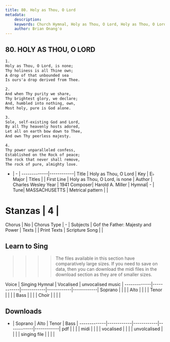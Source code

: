```yaml
---
title: 80. Holy as Thou, O Lord
metadata:
    description: 
    keywords: Church Hymnal, Holy as Thou, O Lord, Holy as Thou, O Lord, is none, 
    author: Brian Onang'o
---
```



## 80. HOLY AS THOU, O LORD

```txt
1.
Holy as Thou, O Lord, is none; 
Thy holiness is all Thine own; 
A drop of that unbounded sea 
Is ours'a drop derived from Thee. 

2.
And when Thy purity we share, 
Thy brightest glory, we declare; 
And, humbled into nothing, own, 
Most holy, pure is God alone. 

3.
Sole, self-existing God and Lord, 
By all Thy heavenly hosts adored, 
Let all on earth bow down to Thee, 
And own Thy peerless majesty. 

4.
Thy power unparalleled confess, 
Established on the Rock of peace; 
The rock that never shall remove, 
The rock of pure, almighty love.

```

- |   -  |
-------------|------------|
Title | Holy as Thou, O Lord |
Key | E♭ Major |
Titles |  |
First Line | Holy as Thou, O Lord, is none |
Author | Charles Wesley
Year | 1941
Composer| Harold A. Miller |
Hymnal|  - |
Tune| MASSACHUSETTS |
Metrical pattern | |
# Stanzas | 4 |
Chorus | No |
Chorus Type | - |
Subjects | Gof the Father: Majesty and Power |
Texts |  |
Print Texts | 
Scripture Song |  |
  
## Learn to Sing

>>>> The files available in this section have comparatively large sizes. If you need to save on data, then you can download the midi files in the download section as they are of smaller sizes.

Voice |  Singing Hymnal | Vocalised | unvocalised music |
-------------|------------|------------|------------|------------|
Soprano | | | |
Alto | | | |
Tenor | | | |
Bass | | | |
Choir | | | |

## Downloads

- |  Soprano | Alto | Tenor | Bass |
-------------|------------|------------|------------|------------|
pdf | | | |
midi | | | |
vocalised | | | |
unvolcalised | | | |
singing file | | | |
  